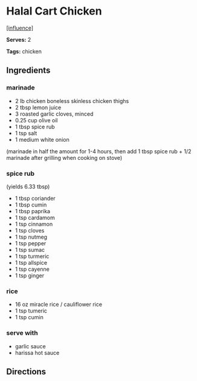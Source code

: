 # Halal Cart Chicken

[[influence]](https://www.reddit.com/r/seriouseats/comments/86zdx9/dont_make_the_halal_cart_chicken_and_rice/)

**Serves:** 2

**Tags:** chicken

## Ingredients

### marinade 

* 2 lb chicken boneless skinless chicken thighs
* 2 tbsp lemon juice
* 3 roasted garlic cloves, minced
* 0.25 cup olive oil
* 1 tbsp spice rub
* 1 tsp salt
* 1 medium white onion

(marinade in half the amount for 1-4 hours, then add 1 tbsp spice rub + 1/2 marinade after grilling when cooking on stove)

### spice rub

(yields 6.33 tbsp)

* 1 tbsp coriander
* 1 tbsp cumin
* 1 tbsp paprika
* 1 tsp cardamom
* 1 tsp cinnamon
* 1 tsp cloves
* 1 tsp nutmeg
* 1 tsp pepper
* 1 tsp sumac
* 1 tsp turmeric
* 1 tsp allspice
* 1 tsp cayenne
* 1 tsp ginger

### rice

* 16 oz miracle rice / cauliflower rice
* 1 tsp tumeric
* 1 tsp cumin

### serve with
* garlic sauce
* harissa hot sauce

## Directions
